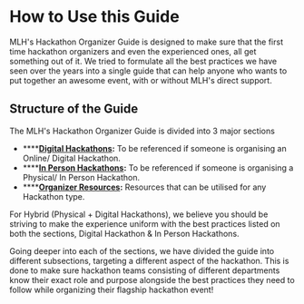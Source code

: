 # How to Use this Guide

MLH's Hackathon Organizer Guide is designed to make sure that the first time hackathon organizers and even the experienced ones, all get something out of it. We tried to formulate all the best practices we have seen over the years into a single guide that can help anyone who wants to put together an awesome event, with or without MLH's direct support.

## Structure of the Guide

The MLH's Hackathon Organizer Guide is divided into 3 major sections

* \*\*\*\*[**Digital Hackathons**](../digital-hackathons/digital-hackathon-timeline.md)**:** To be referenced if someone is organising an Online/ Digital Hackathon. 
* \*\*\*\*[**In Person Hackathons**](../in-person-hackathons/in-person-hackathon-timeline.md)**:** To be referenced if someone is organising a Physical/ In Person Hackathon.
* \*\*\*\*[**Organizer Resources**](../organizer-resources/getting-support-from-others.md)**:** Resources that can be utilised for any Hackathon type.

For Hybrid \(Physical + Digital Hackathons\), we believe you should be striving to make the experience uniform with the best practices listed on both the sections, Digital Hackathon & In Person Hackathons.

Going deeper into each of the sections, we have divided the guide into different subsections, targeting a different aspect of the hackathon. This is done to make sure hackathon teams consisting of different departments know their exact role and purpose alongside the best practices they need to follow while organizing their flagship hackathon event!

